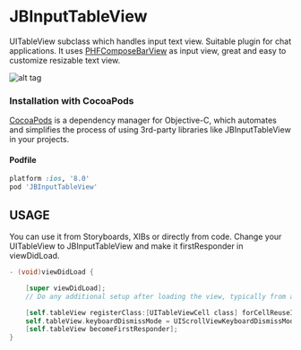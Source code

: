 # JBInputTableView
UITableView subclass which handles input text view. Suitable plugin for chat applications.
It uses [PHFComposeBarView](https://github.com/fphilipe/PHFComposeBarView) as input view, great and easy to customize resizable text view.

![alt tag](https://cloud.githubusercontent.com/assets/2537227/6373575/ed7ab498-bd0b-11e4-9028-5bc7af3fb639.PNG)

### Installation with CocoaPods

[CocoaPods](http://cocoapods.org) is a dependency manager for Objective-C, which automates and simplifies the process of using 3rd-party libraries like JBInputTableView in your projects.

#### Podfile

```ruby
platform :ios, '8.0'
pod 'JBInputTableView'
```

## USAGE
You can use it from Storyboards, XIBs or directly from code.
Change your UITableView to JBInputTableView and make it firstResponder in viewDidLoad.

```objective-c
- (void)viewDidLoad {

    [super viewDidLoad];
    // Do any additional setup after loading the view, typically from a nib.

    [self.tableView registerClass:[UITableViewCell class] forCellReuseIdentifier:@"CellIdentifier"];
    self.tableView.keyboardDismissMode = UIScrollViewKeyboardDismissModeInteractive;
    [self.tableView becomeFirstResponder];
}
```

